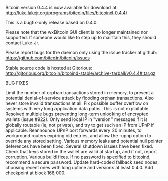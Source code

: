 Bitcoin version 0.4.4 is now available for download at:
http://luke.lakejr.org/programs/bitcoin/files/bitcoind-0.4.4/

This is a bugfix-only release based on 0.4.0.

Please note that the wxBitcoin GUI client is no longer maintained nor supported. If someone would like to step up to maintain this, they should contact Luke-Jr.

Please report bugs for the daemon only using the issue tracker at github:
https://github.com/bitcoin/bitcoin/issues

Stable source code is hosted at Gitorious:
http://gitorious.org/bitcoin/bitcoind-stable/archive-tarball/v0.4.4#.tar.gz

BUG FIXES

Limit the number of orphan transactions stored in memory, to prevent a potential denial-of-service attack by flooding orphan transactions. Also never store invalid transactions at all.
Fix possible buffer overflow on systems with very long application data paths. This is not exploitable.
Resolved multiple bugs preventing long-term unlocking of encrypted wallets (issue #922).
Only send local IP in "version" messages if it is globally routable (ie, not private), and try to get such an IP from UPnP if applicable.
Reannounce UPnP port forwards every 20 minutes, to workaround routers expiring old entries, and allow the -upnp option to override any stored setting.
Various memory leaks and potential null pointer deferences have been
fixed.
Several shutdown issues have been fixed.
Check that keys stored in the wallet are valid at startup, and if not,
report corruption.
Various build fixes.
If no password is specified to bitcoind, recommend a secure password.
Update hard-coded fallback seed nodes, choosing recent ones with long uptime and versions at least 0.4.0.
Add checkpoint at block 168,000.

